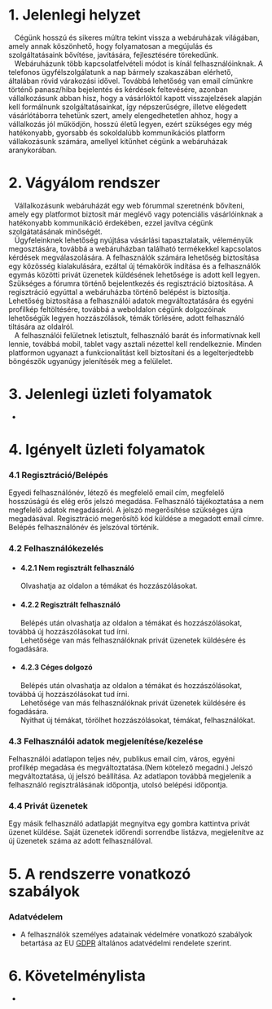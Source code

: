 # 1. Jelenlegi helyzet
&nbsp;&nbsp;&nbsp;Cégünk hosszú és sikeres múltra tekint vissza a webáruházak világában, amely annak köszönhető, hogy folyamatosan a megújulás és szolgáltatásaink bővítése, javítására, fejlesztésére törekedünk.  
&nbsp;&nbsp;&nbsp;Webáruházunk több kapcsolatfelvételi módot is kínál felhasználóinknak. A telefonos ügyfélszolgálatunk a nap bármely szakaszában elérhető, általában 
rövid várakozási idővel. Továbbá lehetőség van email címünkre történő panasz/hiba bejelentés és kérdések feltevésére, azonban vállalkozásunk abban hisz, hogy a vásárlóktól kapott visszajelzések alapján kell formálnunk szolgáltatásainkat, így népszerűségre, illetve elégedett vásárlótáborra tehetünk szert, amely elengedhetetlen ahhoz, hogy a vállalkozás jól működjön, hosszú életű legyen, ezért szükséges egy még hatékonyabb, gyorsabb és sokoldalúbb kommunikációs platform vállakozásunk számára, amellyel kitűnhet cégünk a webáruházak aranykorában.

# 2. Vágyálom rendszer
&nbsp;&nbsp;&nbsp;Vállalkozásunk webáruházát egy web fórummal szeretnénk bővíteni, amely egy platformot biztosít már meglévő vagy potenciális 
vásárlóinknak a hatékonyabb kommunikáció érdekében, ezzel javítva cégünk szolgátatásának minőségét.  
&nbsp;&nbsp;&nbsp;Ügyfeleinknek lehetőség nyújtása vásárlási tapasztalataik, véleményük megosztására, továbbá a webáruházban található termékekkel
kapcsolatos kérdések megválaszolására. A felhasználók számára lehetőség biztosítása egy közösség kialakulására, ezáltal
új témakörök indítása és a felhasználók egymás közötti privát üzenetek küldésének lehetősége is adott kell legyen. 
Szükséges a fórumra történő bejelentkezés és regisztráció biztosítása. A regisztráció egyúttal a webáruházba történő belépést is biztosítja.
Lehetőség biztosítása a felhasználói adatok megváltoztatására és egyéni profilkép feltöltésére, továbbá a weboldalon cégünk dolgozóinak lehetőségük legyen 
hozzászólások, témák törlésére, adott felhasználó tiltására az oldalról.  
&nbsp;&nbsp;&nbsp;A felhasználói felületnek letisztult, felhasználó barát és informatívnak kell lennie, továbbá mobil, tablet vagy asztali nézettel kell rendelkeznie.
Minden platformon ugyanazt a funkcionalitást kell biztosítani és a legelterjedtebb böngészők ugyanúgy jelenítésék meg a felülelet.
# 3. Jelenlegi üzleti folyamatok
-
# 4. Igényelt üzleti folyamatok
### 4.1 Regisztráció/Belépés  
Egyedi felhasználónév, létező és megfelelő email cím, megfelelő hosszúságú és elég erős jelszó megadása.
Felhasználó tájékoztatása a nem megfelelő adatok megadásáról. 
A jelszó megerősítése szükséges újra megadásával. Regisztráció megerősítő kód küldése a megadott email címre.
Belépés felhasználónév és jelszóval történik.

### 4.2 Felhasználókezelés  
- #### 4.2.1 Nem regisztrált felhasználó  
&nbsp;&nbsp;&nbsp;&nbsp;&nbsp;&nbsp;Olvashatja az oldalon a témákat és hozzászólásokat.  
- #### 4.2.2 Regisztrált felhasználó   
&nbsp;&nbsp;&nbsp;&nbsp;&nbsp;&nbsp;Belépés után olvashatja az oldalon a témákat és hozzászólásokat, továbbá új hozzászólásokat tud írni.  
&nbsp;&nbsp;&nbsp;&nbsp;&nbsp;&nbsp;Lehetősége van más felhasználóknak privát üzenetek küldésére és fogadására.  
-  #### 4.2.3 Céges dolgozó
&nbsp;&nbsp;&nbsp;&nbsp;&nbsp;&nbsp;Belépés után olvashatja az oldalon a témákat és hozzászólásokat, továbbá új hozzászólásokat tud írni.   
&nbsp;&nbsp;&nbsp;&nbsp;&nbsp;&nbsp;Lehetősége van más felhasználóknak privát üzenetek küldésére és fogadására.  
&nbsp;&nbsp;&nbsp;&nbsp;&nbsp;&nbsp;Nyithat új témákat, törölhet hozzászólásokat, témákat, felhasználókat.

### 4.3 Felhasználói adatok megjelenítése/kezelése  
Felhasználói adatlapon teljes név, publikus email cím, város, egyéni profilkép megadása és megváltoztatása.(Nem kötelező megadni.)
Jelszó megváltoztatása, új jelszó beállítása. Az adatlapon továbbá megjelenik a felhasználó regisztrálásának 
időpontja, utolsó belépési időpontja.

### 4.4  Privát üzenetek  
Egy másik felhasználó adatlapját megnyitva egy gombra kattintva privát üzenet küldése. 
Saját üzenetek időrendi sorrendbe listázva, megjelenítve az új üzenetek száma az adott felhasználóval.
# 5. A rendszerre vonatkozó szabályok
 ### Adatvédelem
  - A felhasználók személyes adatainak védelmére vonatkozó szabályok betartása az EU [GDPR](https://eur-lex.europa.eu/legal-content/HU/TXT/PDF/?uri=CELEX:32016R0679&from=LV) általános adatvédelmi rendelete szerint.
# 6. Követelménylista
-
